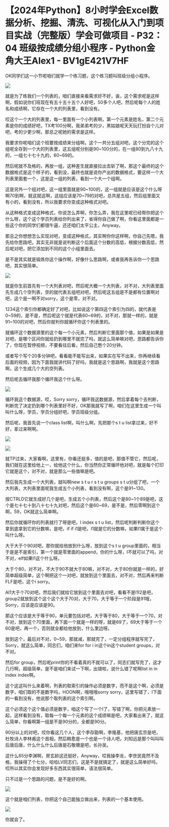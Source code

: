 # 【2024年Python】8小时学会Excel数据分析、挖掘、清洗、可视化从入门到项目实战（完整版）学会可做项目 - P32：04 班级按成绩分组小程序 - Python金角大王Alex1 - BV1gE421V7HF

OK同学们这一小节呢咱们就学一个练习题，这个练习题叫班级分组小程序。

![](img/44ea708734339c3340989486c84a2fc4_1.png)

就是为了练我们一个列表的，咱们直接来看需求好不好，诶，这个需求呢是这样啊，假如说你们班现在有五十五十五个人好吧，50多个人吧，然后呢每个人的姓名和成绩啊，它存在一个大的列表里，看到没有。

哎这个一个大的列表里，每一里面有一个小列表啊，第一个元素是姓名，第二个元素是你的成绩好吧，TX考100分啊，我弟弟考的少，黑姑娘呢天天玩打扮自个儿对吧，考的少更少啊，那总之呢她的需求是这样。

我要求你呢咱们这个班要按成绩来分组啊，这个一共分五组对吧，这个分完的这个组呢全存到一个大的列表里，这五组呢分别是90~100分的，在一组80到九八十九的，一组七十七十九的，60~69的。

然后呢就不及格的，再放一组，这种差生就直接拉出去斩了啊，那这个最终的这个数据格式是这个样子的，看到没，最终也就是说你产出的数据格式，要这样一个大列表里面套一个，这是这一组的列表，看到一个大一个组啊。

这是另外一个组对吧，这一组里面就是90~100的，这一组就是应该是这个什么呀啊70到啊，就这就这啊，这组应该是70~79的对吧，总共是五组，然后组里面又有小的，看到没有，所以我要求你变成这种格式对吧。

从这种格式变成这种格式，你说怎么弄啊，你怎么弄，我在这里呢已经帮你把这个什么呀，这个这个学员列表给你列出来了，省得你自己做了啊，你看这里面都是一些这个你的同学们都很牛逼，还还咱们太平公主，Anyway。

那总之你想想怎么实现对吧，变成这种格式，其实啊你你这样啊，你自己先嗯，我先给你思路吧，其实无非就是说判断这个后面这个分数的高低，根据分数高低，然后呢对吧，把它添加到不同的这个小组里面去。

是不是其实就是锻炼你这个操作啊，好像什么思路啊，或者我再告诉你一个思路吧，其实很简单。

![](img/44ea708734339c3340989486c84a2fc4_3.png)

就是你生前首先有一个大列表对吧，然后呢大概一个大列表，对不对，大列表里面先生成几个空列表，空的就代表五组吧对吧，然后呢这五组是不是都有位置啊对吧，这个是一啊不对sorry，这个是零，对不对。

1234这个索引你都确定好了对吧，比如说这个第四这个索引为四的，就代表是0~59的，是不是，然后呢这个就是代表60~69的，对不对，那就一样的，就是91~100的对吧，然后你就判你就循环你这个列表里的。

就循环这个数据源里的这个每一个小元素，然后判断它里面那个值，如果是如果是对吧，是哪个区间你就给扔到哪里不就完了吗，就这么简单嘛对吧，思路都告诉你了，你现在暂停视频，不要看往后看，然后自己憋个20分钟。

或者写个写个20多分钟吧，看看能不能写出来，如果实在写不出来，你再继续看后面的视频，因为下面我就讲代码了好吗，我就是这个思路啊，我就是这个思路啊，这个生成几个大的空列表。

然后呢去循环我那个循环我这个什么呀。

![](img/44ea708734339c3340989486c84a2fc4_5.png)

循环我这个数据源，哎，Sorry sorry，循环我这数据源，然后拿着每个去判断，判断完了决定扔到哪个列表里好不好，OK那我就写了啊，咱们在这里生成一个叫叫什么呀，学员，学员分组好吧，学员班级分组。

然后呢，我首先说一个class list啊，叫什么啊，先把那个s t u list拿过来，好不好，拿过来啊啊。



![](img/44ea708734339c3340989486c84a2fc4_7.png)

![](img/44ea708734339c3340989486c84a2fc4_8.png)

就TP过来，大家看啊，这里有，你看还挺多，值的是吧，那值不管它，然后呢，我们就在这里给他上一，给他这个什么，你当然你正常循环他对吧，就是每个打印它就是这个，对不对，就是那么一些值嘛是吧。

然后我先生成一个大列表，就叫啊new s t u r s t u groups s t u分组了吧，一个大列表，大列表里面呢我生成五个小列表，看到没有啊，这个是91~130。

按CTRLD它就生成好几个是吧，生成五个小列表，然后这个是80~1个89是吧，这个是七十七十到八十七十九对吧，然后这个是60~69，是不是，然后零啊到这个啊，59，OK就这么简单啊。

然后你就循环你的列表就行了呀是吧，I index s t u list，然后呢判断判断你这个拿到底拿到它的分数嘛，是吧，if if i1是吧，I1就是它的分数嘛，如果I1属于是这个叫什么呀。

大于大于个90对吧，那你就给他放到什么呀，放到这个s t u group里面的，相当于是是不是索引，第一个就是零里面的append，你的什么呀，I不就可以了吗，对不对，elf如果I1这个什么呀。

大于个80，对不对，不大于90不就大于80嘛，对不对，大于80你就是一样的，好简单超级简单，这个啊把这个一对吧，就放到这个里面去，对不对，然后再来判断FLF是吧，这个i sorry。

AI1大于个70对吧，然后我们就给它放到这个里面去对吧，看看不是I1I2是吧，group2就放到这个这个这个大于70对，大于70，大于等于一个阶段是91哦，Sorry，应该是应该是90。

那这个应该是大于等于90，单元要包括对吧，大于等于80，大于等于一个70，对不对，放到这个70里面，再下面一个就是一样的呀，就是69了，69大于等于一个60是吧，再一个，否则就全都给他放到，什么里边呀。

放到这个，最后对不对，0~59，那就减，那就完了，一定分组程序就写完了，Sorry，就这么简单，同志们，咱们来for for i in这个in这个student groups，对不对。

然后for group，然后呢print你的不看着真的不就可以了，同志们就写完了，这才几行啊，超级简单，是不是咱们来试一下啊，出错啦，说什么错了呢啊list in in index index啊。

这个这这叫什么来着啊，列表的取索引的操作必须是数字，而不是这个啊，必须是数字，咱们取的不是数字吗，HOON啊，哦哦哦sorry sorry，这里写错了，I下面的一看到没有，他说那个取列表的这个索引啊。

这个必须这个这个值必须是数字，咱这个写了一个I了，写错了啊，你把元素放一起，这样看到没有，取每一个每一个元素的这个成绩嘛是吧，大家看出来了，就这么简单，你看啊第一组是不是90分的，全都是90分。

90分以上的对吧，哎你看这几个人，这个李存勖啊，李隆基，他把唐玄宗是吧，杜牧诗人李林甫这个首相，然后韩愈是一个也是一个诗人吧，刘知远是那个叫叫叫后唐后唐，什么什么什么后唐是石敬瑭是吧，长孙吴。

这什么85分李渊啊，房玄龄这还挺好，Anyway，哎我操李龙，李世民竟然不及格，我操得了个七分，哈哈LV同志们，这是不是就搞定了，就是这么简单好吗，哎所以其实你会发现好多东西其实很简单，语法很简单。

只不过是一个思路的问题，是不是好的啊。

![](img/44ea708734339c3340989486c84a2fc4_10.png)

这个就是咱们列表，你把这个自己能独立做出来，列表的一个基本使用。

![](img/44ea708734339c3340989486c84a2fc4_12.png)

你就会了。